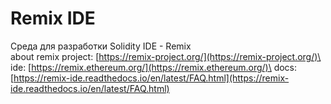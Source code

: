 # Remix IDE

Среда для разработки Solidity IDE - Remix\
about remix project: [https://remix-project.org/](https://remix-project.org/)\
ide: [https://remix.ethereum.org/](https://remix.ethereum.org/)\
docs: [https://remix-ide.readthedocs.io/en/latest/FAQ.html](https://remix-ide.readthedocs.io/en/latest/FAQ.html)







